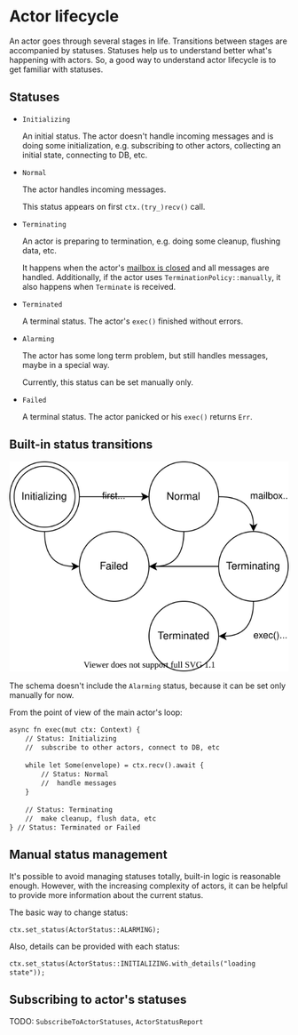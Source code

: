 # Actor lifecycle

An actor goes through several stages in life. Transitions between stages are accompanied by statuses. Statuses help us to understand better what's happening with actors. So, a good way to understand actor lifecycle is to get familiar with statuses.

## Statuses

* `Initializing`

    An initial status.
    The actor doesn't handle incoming messages and is doing some initialization, e.g. subscribing to other actors, collecting an initial state, connecting to DB, etc.

* `Normal`

    The actor handles incoming messages.

    This status appears on first `ctx.(try_)recv()` call.

* `Terminating`

    An actor is preparing to termination, e.g. doing some cleanup, flushing data, etc.

    It happens when the actor's [mailbox is closed][mailbox] and all messages are handled. Additionally, if the actor uses `TerminationPolicy::manually`, it also happens when `Terminate` is received.

* `Terminated`

    A terminal status. The actor's `exec()` finished without errors.

* `Alarming`

    The actor has some long term problem, but still handles messages, maybe in a special way.

    Currently, this status can be set manually only.

* `Failed`

    A terminal status. The actor panicked or his `exec()` returns `Err`.

## Built-in status transitions

![](assets/status-default-transitions.drawio.svg)

The schema doesn't include the `Alarming` status, because it can be set only manually for now.

From the point of view of the main actor's loop:
```rust,ignore
async fn exec(mut ctx: Context) {
    // Status: Initializing
    //  subscribe to other actors, connect to DB, etc

    while let Some(envelope) = ctx.recv().await {
        // Status: Normal
        //  handle messages
    }

    // Status: Terminating
    //  make cleanup, flush data, etc
} // Status: Terminated or Failed
```

## Manual status management
It's possible to avoid managing statuses totally, built-in logic is reasonable enough. However, with the increasing complexity of actors, it can be helpful to provide more information about the current status.

The basic way to change status:
```rust,ignore
ctx.set_status(ActorStatus::ALARMING);
```

Also, details can be provided with each status:
```rust,ignore
ctx.set_status(ActorStatus::INITIALIZING.with_details("loading state"));
```

## Subscribing to actor's statuses
TODO: `SubscribeToActorStatuses`, `ActorStatusReport`

[mailbox]: ./ch02-01-a-mailbox.html
